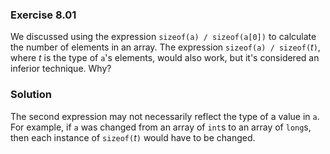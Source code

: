 ### Exercise 8.01
We discussed using the expression `sizeof(a) / sizeof(a[0])` to calculate the
number of elements in an array. The expression `sizeof(a) / sizeof(`*t*`)`,
where *t* is the type of `a`'s elements, would also work, but it's considered an
inferior technique. Why?

### Solution

The second expression may not necessarily reflect the type of a value in `a`.
For example, if `a` was changed from an array of `int`s to an array of `long`s,
then each instance of `sizeof(`*t*`)` would have to be changed.
